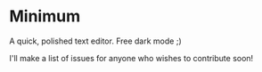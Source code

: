 # Minimum
A quick, polished text editor. Free dark mode ;)

I'll make a list of issues for anyone who wishes to contribute soon!

